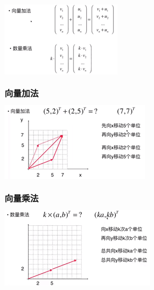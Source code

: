 ![](../photo/Pasted%20image%2020240208122714.png)

# 向量加法
![](../photo/Pasted%20image%2020240208122804.png)

# 向量乘法
![](../photo/Pasted%20image%2020240208123130.png)

